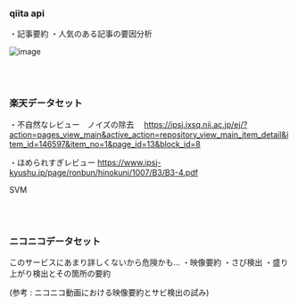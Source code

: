 ### qiita api 
・記事要約
・人気のある記事の要因分析

![image](https://user-images.githubusercontent.com/70263039/172796307-62de4d9b-9b3e-41ca-a82c-6defae8f0e4e.png)

<br><br>

### 楽天データセット 

・不自然なレビュー　ノイズの除去　
https://ipsj.ixsq.nii.ac.jp/ej/?action=pages_view_main&active_action=repository_view_main_item_detail&item_id=146597&item_no=1&page_id=13&block_id=8

・ほめられすぎレビュー
https://www.ipsj-kyushu.jp/page/ronbun/hinokuni/1007/B3/B3-4.pdf

SVM

<br><br>


### ニコニコデータセット 
このサービスにあまり詳しくないから危険かも...
・映像要約
・さび検出
・盛り上がり検出とその箇所の要約

(参考 : ニコニコ動画における映像要約とサビ検出の試み)

<br><br>
